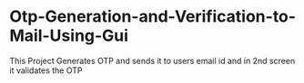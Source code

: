 # Otp-Generation-and-Verification-to-Mail-Using-Gui
This Project Generates OTP and sends it to users email id and  in 2nd screen it validates the OTP 
